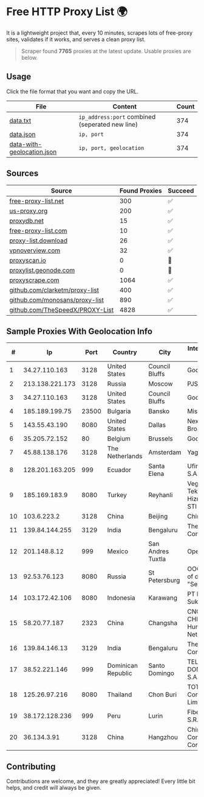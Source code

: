 
# Free HTTP Proxy List 🌍

It is a lightweight project that, every 10 minutes, scrapes lots of free-proxy sites, validates if it works, and serves a clean proxy list.


> Scraper found **7765** proxies at the latest update. Usable proxies are below.

## Usage

Click the file format that you want and copy the URL.


|File|Content|Count|
|----|-------|-----|
|[data.txt](https://raw.githubusercontent.com/themiralay/Proxy-List-World/master/data.txt)|`ip_address:port` combined (seperated new line)|374|
|[data.json](https://raw.githubusercontent.com/themiralay/Proxy-List-World/master/data.json)|`ip, port`|374|
|[data-with-geolocation.json](https://raw.githubusercontent.com/themiralay/Proxy-List-World/master/data-with-geolocation.json)|`ip, port, geolocation`|374|

## Sources

|Source|Found Proxies|Succeed|
|------|-------------|-------|
|[free-proxy-list.net](https://free-proxy-list.net)|300|✅|
|[us-proxy.org](https://www.us-proxy.org)|200|✅|
|[proxydb.net](http://proxydb.net)|15|✅|
|[free-proxy-list.com](https://free-proxy-list.com/?page=&port=&type%5B%5D=http&type%5B%5D=https&up_time=0&search=Search)|10|✅|
|[proxy-list.download](https://www.proxy-list.download/HTTP)|26|✅|
|[vpnoverview.com](https://vpnoverview.com/privacy/anonymous-browsing/free-proxy-servers)|32|✅|
|[proxyscan.io](https://www.proxyscan.io)|0|🚫|
|[proxylist.geonode.com](https://proxylist.geonode.com/api/proxy-list?limit=300&page=1&sort_by=lastChecked&sort_type=desc&protocols=http,https)|0|🚫|
|[proxyscrape.com](https://api.proxyscrape.com/v2/?request=displayproxies&protocol=http&timeout=10000&country=all&ssl=all&anonymity=all)|1064|✅|
|[github.com/clarketm/proxy-list](https://raw.githubusercontent.com/clarketm/proxy-list/master/proxy-list-raw.txt)|400|✅|
|[github.com/monosans/proxy-list](https://raw.githubusercontent.com/monosans/proxy-list/main/proxies/http.txt)|890|✅|
|[github.com/TheSpeedX/PROXY-List](https://raw.githubusercontent.com/TheSpeedX/PROXY-List/master/http.txt)|4828|✅|


## Sample Proxies With Geolocation Info

|#|Ip|Port|Country|City|Internet Service Provider|
|-|--|----|-------|----|-------------------------|
|1|34.27.110.163|3128|United States|Council Bluffs|Google LLC|
|2|213.138.221.173|3128|Russia|Moscow|PJSC MegaFon|
|3|34.27.110.163|3128|United States|Council Bluffs|Google LLC|
|4|185.189.199.75|23500|Bulgaria|Bansko|Mis70 LTD|
|5|143.55.43.190|8080|United States|Dallas|Nextlink Broadband|
|6|35.205.72.152|80|Belgium|Brussels|Google LLC|
|7|45.88.138.176|3128|The Netherlands|Amsterdam|Yaglom Labs Ltd|
|8|128.201.163.205|999|Ecuador|Santa Elena|Ufinet Panama S.A.|
|9|185.169.183.9|8080|Turkey|Reyhanli|Veganet Teknolojileri ve Hizmetleri LTD STI|
|10|103.6.223.2|3128|China|Beijing|China Unicom|
|11|139.84.144.255|3129|India|Bengaluru|The Constant Company, LLC|
|12|201.148.8.12|999|Mexico|San Andres Tuxtla|Operbes|
|13|92.53.76.123|8080|Russia|St Petersburg|OOO "Network of data-centers "Selectel"|
|14|103.172.42.106|8080|Indonesia|Karawang|PT Media Solusi Sukses|
|15|58.20.77.187|2323|China|Changsha|CNC Group CHINA169 Hunan Province Network|
|16|139.84.146.13|3129|India|Bengaluru|The Constant Company, LLC|
|17|38.52.221.146|999|Dominican Republic|Santo Domingo|TELECABLE DOMINICANO, S.A.|
|18|125.26.97.216|8080|Thailand|Chon Buri|TOT Public Company Limited|
|19|38.172.128.236|999|Peru|Lurin|Fiber Digital S.R.L|
|20|36.134.3.91|3128|China|Hangzhou|China Mobile Communications Corporation|



## Contributing

Contributions are welcome, and they are greatly appreciated! Every
little bit helps, and credit will always be given.

